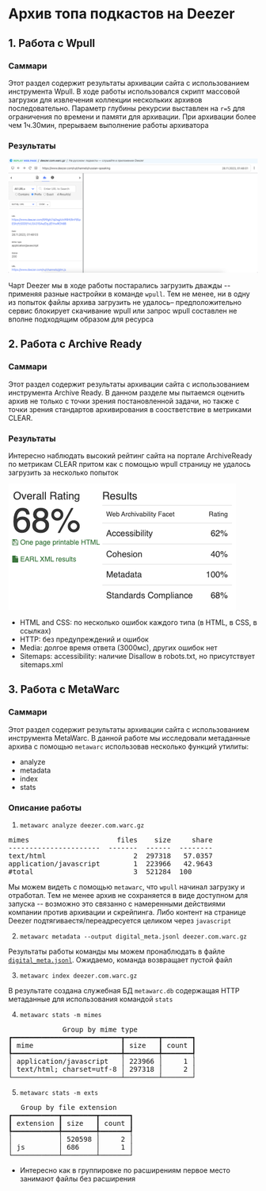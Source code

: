 # Архив топа подкастов на Deezer

## 1. Работа с Wpull

### Саммари

Этот раздел содержит результаты архивации сайта с использованием инструмента Wpull.
В ходе работы использовался скрипт массовой загрузки для извлечения коллекции нескольких архивов последовательно. Параметр глубины рекурсии выставлен на `r=5` для ограничения по времени и памяти для архивации. При архивации более чем 1ч.30мин, прерываем выполнение работы архиватора

### Результаты

[![Результаты загрузки wpull](./replay-web-page.png)](./replay-web-page.png)

Чарт Deezer мы в ходе работы постарались загрузить дважды -- применяя разные настройки в команде `wpull`. Тем не менее, ни в одну из попыток файлы архива загрузить не удалось– предположительно сервис блокирует скачивание wpull или запрос wpull составлен не вполне подходящим образом для ресурса

## 2. Работа с Archive Ready

### Саммари

Этот раздел содержит результаты архивации сайта с использованием инструмента Archive Ready. В данном разделе мы пытаемся оценить архив не только с точки зрения постановленной задачи, но также с точки зрения стандартов архивирования в соостветствие в метриками CLEAR.

### Результаты


Интересно наблюдать высокий рейтинг сайта на портале ArchiveReady по метрикам CLEAR притом как с помощью wpull страницу не удалось загрузить за несколько попыток

[![Результаты анализа CLEAR](./archiveready.png)](./archiveready.png)


- HTML and CSS: по несколько ошибок каждого типа (в HTML, в CSS, в ссылках)
- HTTP: без предупреждений и ошибок
- Media: долгое время ответа (3000мс), других ошибок нет
- Sitemaps: accessibility: наличие Disallow в robots.txt, но присутствует sitemaps.xml



## 3. Работа с MetaWarc

### Саммари

Этот раздел содержит результаты архивации сайта с использованием инструмента MetaWarc.
В данной работе мы исследовали метаданные архива с помощью `metawarc` использовав несколько функций утилиты:
- analyze
- metadata
- index
- stats

### Описание работы

1. `metawarc analyze deezer.com.warc.gz`
<pre>
mimes                     files    size     share
----------------------  -------  ------  --------
text/html                     2  297318   57.0357
application/javascript        1  223966   42.9643
#total                        3  521284  100
</pre>

Мы можем видеть с помощью `metawarc`, что `wpull` начинал загрузку и отработал. Тем не менее архив не сохраняется в виде доступном для запуска -- возможно это связанно с намеренными действиями компании против архивации и скрейпинга. Либо контент на странице Deezer подтягиваестя/переадресуется целиком через `javascript`

2. `metawarc metadata --output digital_meta.jsonl deezer.com.warc.gz`

Результаты работы команды мы можем пронаблюдать в файле [`digital_meta.jsonl`](./digital_meta.jsonl).
Ожидаемо, команда возвращает пустой файл

3. `metawarc index deezer.com.warc.gz`

В результате создана служебная БД `metawarc.db` содержащая HTTP метаданные для использования командой `stats`

4. `metawarc stats -m mimes`
<pre>
             Group by mime type              
┏━━━━━━━━━━━━━━━━━━━━━━━━━━┳━━━━━━━━┳━━━━━━━┓
┃ mime                     ┃ size   ┃ count ┃
┡━━━━━━━━━━━━━━━━━━━━━━━━━━╇━━━━━━━━╇━━━━━━━┩
│ application/javascript   │ 223966 │     1 │
│ text/html; charset=utf-8 │ 297318 │     2 │
└──────────────────────────┴────────┴───────┘
</pre>


5. `metawarc stats -m exts`

<pre>
   Group by file extension    
┏━━━━━━━━━━━┳━━━━━━━━┳━━━━━━━┓
┃ extension ┃ size   ┃ count ┃
┡━━━━━━━━━━━╇━━━━━━━━╇━━━━━━━┩
│           │ 520598 │     2 │
│ js        │ 686    │     1 │
└───────────┴────────┴───────┘
</pre>

- Интересно как в группировке по расширениям первое место занимают файлы без расширения
